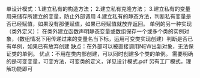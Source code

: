 单设计模式：1.建立私有的构造方法；
           2.建立私有克隆方法；
           3.建立私有的变量用来储存所建立的变量，防止外部调用
           4.建立私有的静态方法，判断私有变量是否已经赋值，如果没有那便赋值，如果已经赋值就放弃返回。
单例的另一种实现（类外定义）：
          在类外建立函数声明静态变量或数组保存一个或多个类的实例对象，（数组情况下用传递过来的变量名当下标，运用可变类实现创建）判断是否已有单例，如果已有放弃创建
          缺点：在外部可以被直接调用NEW出新对象，无法保证类的单例。
          优点：不用在类内部创建，可以同时创建多个类的单例。
需要明确的是可变变量，可变方法，可变类的定义，详见设计模式.pdf
另有工厂模式，理解功能即可
